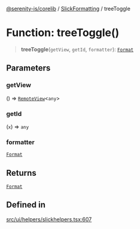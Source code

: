 [@serenity-is/corelib](../../../README.md) / [SlickFormatting](../README.md) / treeToggle

# Function: treeToggle()

> **treeToggle**(`getView`, `getId`, `formatter`): [`Format`](../../../type-aliases/Format.md)

## Parameters

### getView

() => [`RemoteView`](../../../classes/RemoteView.md)\<`any`\>

### getId

(`x`) => `any`

### formatter

[`Format`](../../../type-aliases/Format.md)

## Returns

[`Format`](../../../type-aliases/Format.md)

## Defined in

[src/ui/helpers/slickhelpers.tsx:607](https://github.com/serenity-is/serenity/blob/master/packages/corelib/src/ui/helpers/slickhelpers.tsx#L607)
